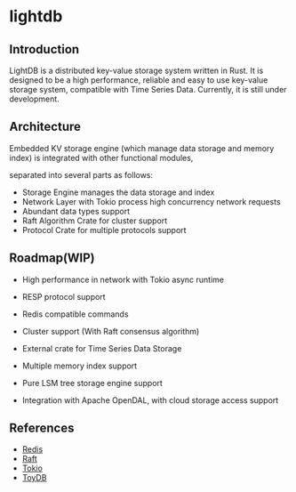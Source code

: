 # lightdb

## Introduction
LightDB is a distributed key-value storage system written in Rust. It is designed to be a high performance, reliable and easy to use key-value storage system, compatible with Time Series Data. Currently, it is still under development.

## Architecture
Embedded KV storage engine (which manage data storage and memory index) is integrated with other functional modules,

separated into several parts as follows:
- Storage Engine manages the data storage and index
- Network Layer with Tokio process high concurrency network requests
- Abundant data types support
- Raft Algorithm Crate for cluster support
- Protocol Crate for multiple protocols support

## Roadmap(WIP)

- High performance in network with Tokio async runtime

- RESP protocol support

- Redis compatible commands

- Cluster support (With Raft consensus algorithm)

- External crate for Time Series Data Storage

- Multiple memory index support

- Pure LSM tree storage engine support

- Integration with Apache OpenDAL, with cloud storage access support

## References

- [Redis](https://redis.io/)
- [Raft](https://raft.github.io/)
- [Tokio](https://tokio.rs/)
- [ToyDB](https://github.com/erikgrinaker/toydb)